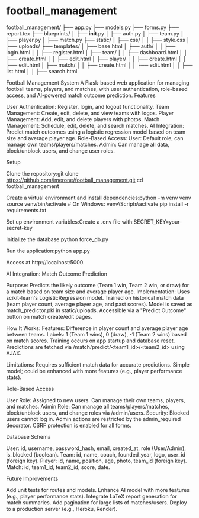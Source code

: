 # football_management

football_management/
├── app.py
├── models.py
├── forms.py
├── report.tex
├── blueprints/
│   ├── __init__.py
│   ├── auth.py
│   ├── team.py
│   ├── player.py
│   ├── match.py
├── static/
│   ├── css/
│   │   ├── style.css
│   ├── uploads/
├── templates/
│   ├── base.html
│   ├── auth/
│   │   ├── login.html
│   │   ├── register.html
│   ├── team/
│   │   ├── dashboard.html
│   │   ├── create.html
│   │   ├── edit.html
│   ├── player/
│   │   ├── create.html
│   │   ├── edit.html
│   ├── match/
│   │   ├── create.html
│   │   ├── edit.html
│   │   ├── list.html
│   │   ├── search.html

Football Management System
A Flask-based web application for managing football teams, players, and matches, with user authentication, role-based access, and AI-powered match outcome prediction.
Features

User Authentication: Register, login, and logout functionality.
Team Management: Create, edit, delete, and view teams with logos.
Player Management: Add, edit, and delete players with photos.
Match Management: Schedule, edit, delete, and search matches.
AI Integration: Predict match outcomes using a logistic regression model based on team size and average player age.
Role-Based Access:
User: Default role, can manage own teams/players/matches.
Admin: Can manage all data, block/unblock users, and change user roles.



Setup

Clone the repository:git clone https://github.com/imerone/football_management.git
cd football_management


Create a virtual environment and install dependencies:python -m venv venv
source venv/bin/activate  # On Windows: venv\Scripts\activate
pip install -r requirements.txt


Set up environment variables:Create a .env file with:SECRET_KEY=your-secret-key


Initialize the database:python force_db.py


Run the application:python app.py

Access at http://localhost:5000.

AI Integration: Match Outcome Prediction

Purpose: Predicts the likely outcome (Team 1 win, Team 2 win, or draw) for a match based on team size and average player age.
Implementation:
Uses scikit-learn's LogisticRegression model.
Trained on historical match data (team player count, average player age, and past scores).
Model is saved as match_predictor.pkl in static/uploads.
Accessible via a "Predict Outcome" button on match create/edit pages.


How It Works:
Features: Difference in player count and average player age between teams.
Labels: 1 (Team 1 wins), 0 (draw), -1 (Team 2 wins) based on match scores.
Training occurs on app startup and database reset.
Predictions are fetched via /match/predict/<team1_id>/<team2_id> using AJAX.


Limitations:
Requires sufficient match data for accurate predictions.
Simple model; could be enhanced with more features (e.g., player performance stats).



Role-Based Access

User Role: Assigned to new users. Can manage their own teams, players, and matches.
Admin Role: Can manage all teams/players/matches, block/unblock users, and change roles via /admin/users.
Security:
Blocked users cannot log in.
Admin actions are restricted by the admin_required decorator.
CSRF protection is enabled for all forms.



Database Schema

User: id, username, password_hash, email, created_at, role (User/Admin), is_blocked (boolean).
Team: id, name, coach, founded_year, logo, user_id (foreign key).
Player: id, name, position, age, photo, team_id (foreign key).
Match: id, team1_id, team2_id, score, date.

Future Improvements

Add unit tests for routes and models.
Enhance AI model with more features (e.g., player performance stats).
Integrate LaTeX report generation for match summaries.
Add pagination for large lists of matches/users.
Deploy to a production server (e.g., Heroku, Render).

